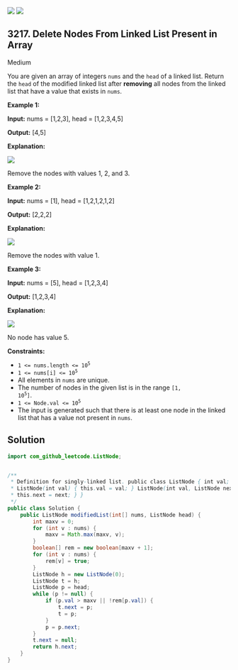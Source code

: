 [![](https://img.shields.io/github/stars/javadev/LeetCode-in-Java?label=Stars&style=flat-square)](https://github.com/javadev/LeetCode-in-Java)
[![](https://img.shields.io/github/forks/javadev/LeetCode-in-Java?label=Fork%20me%20on%20GitHub%20&style=flat-square)](https://github.com/javadev/LeetCode-in-Java/fork)

## 3217\. Delete Nodes From Linked List Present in Array

Medium

You are given an array of integers `nums` and the `head` of a linked list. Return the `head` of the modified linked list after **removing** all nodes from the linked list that have a value that exists in `nums`.

**Example 1:**

**Input:** nums = [1,2,3], head = [1,2,3,4,5]

**Output:** [4,5]

**Explanation:**

**![](https://assets.leetcode.com/uploads/2024/06/11/linkedlistexample0.png)**

Remove the nodes with values 1, 2, and 3.

**Example 2:**

**Input:** nums = [1], head = [1,2,1,2,1,2]

**Output:** [2,2,2]

**Explanation:**

![](https://assets.leetcode.com/uploads/2024/06/11/linkedlistexample1.png)

Remove the nodes with value 1.

**Example 3:**

**Input:** nums = [5], head = [1,2,3,4]

**Output:** [1,2,3,4]

**Explanation:**

**![](https://assets.leetcode.com/uploads/2024/06/11/linkedlistexample2.png)**

No node has value 5.

**Constraints:**

*   <code>1 <= nums.length <= 10<sup>5</sup></code>
*   <code>1 <= nums[i] <= 10<sup>5</sup></code>
*   All elements in `nums` are unique.
*   The number of nodes in the given list is in the range <code>[1, 10<sup>5</sup>]</code>.
*   <code>1 <= Node.val <= 10<sup>5</sup></code>
*   The input is generated such that there is at least one node in the linked list that has a value not present in `nums`.

## Solution

```java
import com_github_leetcode.ListNode;


/**
 * Definition for singly-linked list. public class ListNode { int val; ListNode next; ListNode() {}
 * ListNode(int val) { this.val = val; } ListNode(int val, ListNode next) { this.val = val;
 * this.next = next; } }
 */
public class Solution {
    public ListNode modifiedList(int[] nums, ListNode head) {
        int maxv = 0;
        for (int v : nums) {
            maxv = Math.max(maxv, v);
        }
        boolean[] rem = new boolean[maxv + 1];
        for (int v : nums) {
            rem[v] = true;
        }
        ListNode h = new ListNode(0);
        ListNode t = h;
        ListNode p = head;
        while (p != null) {
            if (p.val > maxv || !rem[p.val]) {
                t.next = p;
                t = p;
            }
            p = p.next;
        }
        t.next = null;
        return h.next;
    }
}
```
